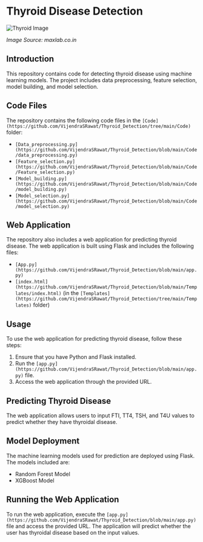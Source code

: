 # Thyroid Disease Detection

![Thyroid Image](https://www.maxlab.co.in/category/1667462132.jpg)

*Image Source: maxlab.co.in*

## Introduction

This repository contains code for detecting thyroid disease using machine learning models. The project includes data preprocessing, feature selection, model building, and model selection.

## Code Files

The repository contains the following code files in the `[Code](https://github.com/VijendraSRawat/Thyroid_Detection/tree/main/Code)` folder:

- `[Data_preprocessing.py](https://github.com/VijendraSRawat/Thyroid_Detection/blob/main/Code/data_preprocessing.py)`
- `[Feature_selection.py](https://github.com/VijendraSRawat/Thyroid_Detection/blob/main/Code/Feature_selection.py)`
- `[Model_building.py](https://github.com/VijendraSRawat/Thyroid_Detection/blob/main/Code/model_building.py)`
- `[Model_selection.py](https://github.com/VijendraSRawat/Thyroid_Detection/blob/main/Code/model_selection.py)`

## Web Application

The repository also includes a web application for predicting thyroid disease. The web application is built using Flask and includes the following files:

- `[App.py](https://github.com/VijendraSRawat/Thyroid_Detection/blob/main/app.py)`
- `[index.html](https://github.com/VijendraSRawat/Thyroid_Detection/blob/main/Templates/index.html)` (in the `[Templates](https://github.com/VijendraSRawat/Thyroid_Detection/tree/main/Templates)` folder)

## Usage

To use the web application for predicting thyroid disease, follow these steps:

1. Ensure that you have Python and Flask installed.
2. Run the `[app.py](https://github.com/VijendraSRawat/Thyroid_Detection/blob/main/app.py)` file.
3. Access the web application through the provided URL.

## Predicting Thyroid Disease

The web application allows users to input FTI, TT4, TSH, and T4U values to predict whether they have thyroidal disease.

## Model Deployment

The machine learning models used for prediction are deployed using Flask. The models included are:

- Random Forest Model
- XGBoost Model

## Running the Web Application

To run the web application, execute the `[app.py](https://github.com/VijendraSRawat/Thyroid_Detection/blob/main/app.py)` file and access the provided URL. The application will predict whether the user has thyroidal disease based on the input values.
